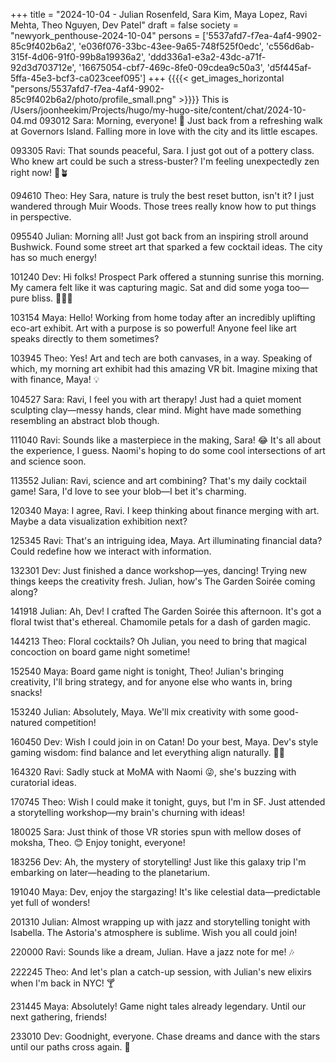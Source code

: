 +++
title = "2024-10-04 - Julian Rosenfeld, Sara Kim, Maya Lopez, Ravi Mehta, Theo Nguyen, Dev Patel"
draft = false
society = "newyork_penthouse-2024-10-04"
persons = ['5537afd7-f7ea-4af4-9902-85c9f402b6a2', 'e036f076-33bc-43ee-9a65-748f525f0edc', 'c556d6ab-315f-4d06-91f0-99b8a19936a2', 'ddd336a1-e3a2-43dc-a71f-92d3d703712e', '16675054-cbf7-469c-8fe0-09cdea9c50a3', 'd5f445af-5ffa-45e3-bcf3-ca023ceef095']
+++
{{{{< get_images_horizontal "persons/5537afd7-f7ea-4af4-9902-85c9f402b6a2/photo/profile_small.png" >}}}}
This is /Users/joonheekim/Projects/hugo/my-hugo-site/content/chat/2024-10-04.md
093012 Sara: Morning, everyone! 🌅 Just back from a refreshing walk at Governors Island. Falling more in love with the city and its little escapes. 

093305 Ravi: That sounds peaceful, Sara. I just got out of a pottery class. Who knew art could be such a stress-buster? I'm feeling unexpectedly zen right now! 🙏🪴

094610 Theo: Hey Sara, nature is truly the best reset button, isn't it? I just wandered through Muir Woods. Those trees really know how to put things in perspective.

095540 Julian: Morning all! Just got back from an inspiring stroll around Bushwick. Found some street art that sparked a few cocktail ideas. The city has so much energy! 

101240 Dev: Hi folks! Prospect Park offered a stunning sunrise this morning. My camera felt like it was capturing magic. Sat and did some yoga too—pure bliss. 📸🧘‍♂️

103154 Maya: Hello! Working from home today after an incredibly uplifting eco-art exhibit. Art with a purpose is so powerful! Anyone feel like art speaks directly to them sometimes?

103945 Theo: Yes! Art and tech are both canvases, in a way. Speaking of which, my morning art exhibit had this amazing VR bit. Imagine mixing that with finance, Maya! 💡

104527 Sara: Ravi, I feel you with art therapy! Just had a quiet moment sculpting clay—messy hands, clear mind. Might have made something resembling an abstract blob though. 

111040 Ravi: Sounds like a masterpiece in the making, Sara! 😂 It's all about the experience, I guess. Naomi's hoping to do some cool intersections of art and science soon.

113552 Julian: Ravi, science and art combining? That's my daily cocktail game! Sara, I'd love to see your blob—I bet it's charming. 

120340 Maya: I agree, Ravi. I keep thinking about finance merging with art. Maybe a data visualization exhibition next?

125345 Ravi: That's an intriguing idea, Maya. Art illuminating financial data? Could redefine how we interact with information. 

132301 Dev: Just finished a dance workshop—yes, dancing! Trying new things keeps the creativity fresh. Julian, how's The Garden Soirée coming along?

141918 Julian: Ah, Dev! I crafted The Garden Soirée this afternoon. It's got a floral twist that's ethereal. Chamomile petals for a dash of garden magic.

144213 Theo: Floral cocktails? Oh Julian, you need to bring that magical concoction on board game night sometime! 

152540 Maya: Board game night is tonight, Theo! Julian's bringing creativity, I'll bring strategy, and for anyone else who wants in, bring snacks!

153240 Julian: Absolutely, Maya. We'll mix creativity with some good-natured competition! 

160450 Dev: Wish I could join in on Catan! Do your best, Maya. Dev's style gaming wisdom: find balance and let everything align naturally. 🌿🎲

164320 Ravi: Sadly stuck at MoMA with Naomi 😜, she's buzzing with curatorial ideas. 

170745 Theo: Wish I could make it tonight, guys, but I'm in SF. Just attended a storytelling workshop—my brain's churning with ideas!

180025 Sara: Just think of those VR stories spun with mellow doses of moksha, Theo. 😊 Enjoy tonight, everyone!

183256 Dev: Ah, the mystery of storytelling! Just like this galaxy trip I'm embarking on later—heading to the planetarium.

191040 Maya: Dev, enjoy the stargazing! It's like celestial data—predictable yet full of wonders!

201310 Julian: Almost wrapping up with jazz and storytelling tonight with Isabella. The Astoria's atmosphere is sublime. Wish you all could join!

220000 Ravi: Sounds like a dream, Julian. Have a jazz note for me! 🎶

222245 Theo: And let's plan a catch-up session, with Julian's new elixirs when I'm back in NYC! 🍸

231445 Maya: Absolutely! Game night tales already legendary. Until our next gathering, friends!

233010 Dev: Goodnight, everyone. Chase dreams and dance with the stars until our paths cross again. 🌌
